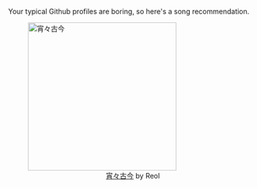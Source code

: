 Your typical Github profiles are boring, so here's a song recommendation.
<figure><img width="300" height="300" src="https://i.scdn.co/image/ab67616d0000b2737eb0b6f27578d87476a12667" alt="宵々古今" /><figcaption align="center"><a href="https://open.spotify.com/track/3KLHSYHSmny4sJo2finqy9" target="_blank">宵々古今</a> by Reol</figcaption></figure>
